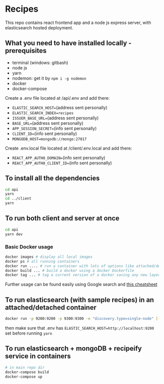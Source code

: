 # Recipes

This repo contains react frontend app and a node js express server, with elasticsearch hosted deployment.

## What you need to have installed locally - prerequisites

- terminal (windows: gitbash)
- node js
- yarn
- nodemon: get it by `npm i -g nodemon`
- docker
- docker-compose

Create a .env file located at /api/.env and add there:

- `ELASTIC_SEARCH_HOST=`(address sent personally)
- `ELASTIC_SEARCH_INDEX=recipes`
- `ISSUER_BASE_URL=`(address sent personally)
- `BASE_URL=`(address sent personally)
- `APP_SESSION_SECRET=`(info sent personally)
- `CLIENT_ID=`(info sent personally)
- `MONGODB_HOST=mongodb://mongo:27017`

Create .env.local file located at /client/.env.local and add there:

- `REACT_APP_AUTH0_DOMAIN=`(info sent personally)
- `REACT_APP_AUTH0_CLIENT_ID=`(info sent personally)

## To install all the dependencies

```bash
cd api
yarn
cd ../client
yarn
```

## To run both client and server at once

```bash
cd api
yarn dev
```

### Basic Docker usage

```bash
docker images # display all local images
docker ps # all running containers
docker run .... # run a container with lots of options like attached/detached, ports exposed, etc
docker build ... # build a docker using a docker Dockerfile
docker tag ... # tag a current version of a docker saving any new layers
```

Further usage can be found easily using Google search and [this cheatsheet](https://www.docker.com/sites/default/files/d8/2019-09/docker-cheat-sheet.pdf)

## To run elasticsearch (with sample recipes) in an attached/detached container

```bash
docker run -p 9200:9200 -p 9300:9300 -e "discovery.type=single-node" [-d] hagais/es-recipes:0.2
```

then make sure that .env has `ELASTIC_SEARCH_HOST=http://localhost:9200` set before running `yarn`

## To run elasticsearch + mongoDB + recipeify service in containers

```bash
# in main repo dir
docker-compose build
docker-compose up
```
